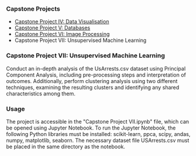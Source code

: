 ### Capstone Projects
- [Capstone Project IV: Data Visualisation](https://github.com/lifefir3/finalCapstone/tree/master/Capstone%20Project%20IV)
- [Capstone Project V: Databases](https://github.com/lifefir3/finalCapstone/tree/master/Capstone%20Project%20V)
- [Capstone Project VI: Image Processing](https://github.com/lifefir3/finalCapstone/tree/master/Capstone%20Project%20VI)
- Capstone Project VII: Unsupervised Machine Learning

### Capstone Project VII: Unsupervised Machine Learning

Conduct an in-depth analysis of the UsArrests.csv dataset using Principal Component Analysis, including pre-processing steps and interpretation of outcomes. Additionally, perform clustering analysis using two different techniques, examining the resulting clusters and identifying any shared characteristics among them.

### Usage

The project is accessible in the "Capstone Project VII.ipynb" file, which can be opened using Jupyter Notebook. To run the Jupyter Notebook, the following Python libraries must be installed: scikit-learn, ppca, scipy, andas, numpy, matplotlib, seaborn. The necessary dataset file USArrests.csv must be placed in the same directory as the notebook.